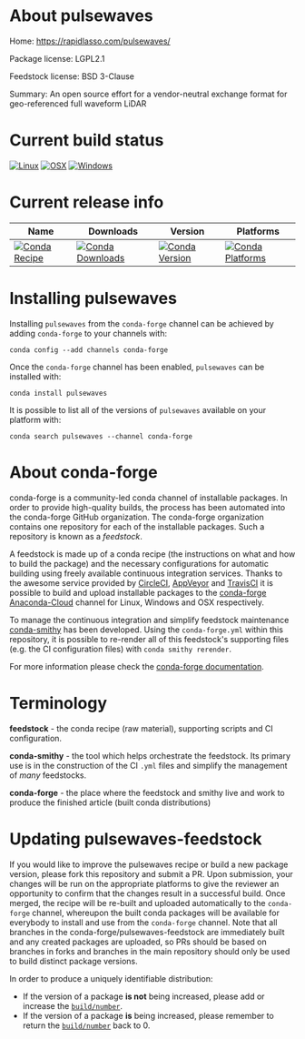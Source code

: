 About pulsewaves
================

Home: https://rapidlasso.com/pulsewaves/

Package license: LGPL2.1

Feedstock license: BSD 3-Clause

Summary: An open source effort for a vendor-neutral exchange format for geo-referenced full waveform LiDAR



Current build status
====================

[![Linux](https://img.shields.io/circleci/project/github/conda-forge/pulsewaves-feedstock/master.svg?label=Linux)](https://circleci.com/gh/conda-forge/pulsewaves-feedstock)
[![OSX](https://img.shields.io/travis/conda-forge/pulsewaves-feedstock/master.svg?label=macOS)](https://travis-ci.org/conda-forge/pulsewaves-feedstock)
[![Windows](https://img.shields.io/appveyor/ci/conda-forge/pulsewaves-feedstock/master.svg?label=Windows)](https://ci.appveyor.com/project/conda-forge/pulsewaves-feedstock/branch/master)

Current release info
====================

| Name | Downloads | Version | Platforms |
| --- | --- | --- | --- |
| [![Conda Recipe](https://img.shields.io/badge/recipe-pulsewaves-green.svg)](https://anaconda.org/conda-forge/pulsewaves) | [![Conda Downloads](https://img.shields.io/conda/dn/conda-forge/pulsewaves.svg)](https://anaconda.org/conda-forge/pulsewaves) | [![Conda Version](https://img.shields.io/conda/vn/conda-forge/pulsewaves.svg)](https://anaconda.org/conda-forge/pulsewaves) | [![Conda Platforms](https://img.shields.io/conda/pn/conda-forge/pulsewaves.svg)](https://anaconda.org/conda-forge/pulsewaves) |

Installing pulsewaves
=====================

Installing `pulsewaves` from the `conda-forge` channel can be achieved by adding `conda-forge` to your channels with:

```
conda config --add channels conda-forge
```

Once the `conda-forge` channel has been enabled, `pulsewaves` can be installed with:

```
conda install pulsewaves
```

It is possible to list all of the versions of `pulsewaves` available on your platform with:

```
conda search pulsewaves --channel conda-forge
```


About conda-forge
=================

conda-forge is a community-led conda channel of installable packages.
In order to provide high-quality builds, the process has been automated into the
conda-forge GitHub organization. The conda-forge organization contains one repository
for each of the installable packages. Such a repository is known as a *feedstock*.

A feedstock is made up of a conda recipe (the instructions on what and how to build
the package) and the necessary configurations for automatic building using freely
available continuous integration services. Thanks to the awesome service provided by
[CircleCI](https://circleci.com/), [AppVeyor](http://www.appveyor.com/)
and [TravisCI](https://travis-ci.org/) it is possible to build and upload installable
packages to the [conda-forge](https://anaconda.org/conda-forge)
[Anaconda-Cloud](http://docs.anaconda.org/) channel for Linux, Windows and OSX respectively.

To manage the continuous integration and simplify feedstock maintenance
[conda-smithy](http://github.com/conda-forge/conda-smithy) has been developed.
Using the ``conda-forge.yml`` within this repository, it is possible to re-render all of
this feedstock's supporting files (e.g. the CI configuration files) with ``conda smithy rerender``.

For more information please check the [conda-forge documentation](https://conda-forge.org/docs/).

Terminology
===========

**feedstock** - the conda recipe (raw material), supporting scripts and CI configuration.

**conda-smithy** - the tool which helps orchestrate the feedstock.
                   Its primary use is in the construction of the CI ``.yml`` files
                   and simplify the management of *many* feedstocks.

**conda-forge** - the place where the feedstock and smithy live and work to
                  produce the finished article (built conda distributions)


Updating pulsewaves-feedstock
=============================

If you would like to improve the pulsewaves recipe or build a new
package version, please fork this repository and submit a PR. Upon submission,
your changes will be run on the appropriate platforms to give the reviewer an
opportunity to confirm that the changes result in a successful build. Once
merged, the recipe will be re-built and uploaded automatically to the
`conda-forge` channel, whereupon the built conda packages will be available for
everybody to install and use from the `conda-forge` channel.
Note that all branches in the conda-forge/pulsewaves-feedstock are
immediately built and any created packages are uploaded, so PRs should be based
on branches in forks and branches in the main repository should only be used to
build distinct package versions.

In order to produce a uniquely identifiable distribution:
 * If the version of a package **is not** being increased, please add or increase
   the [``build/number``](http://conda.pydata.org/docs/building/meta-yaml.html#build-number-and-string).
 * If the version of a package **is** being increased, please remember to return
   the [``build/number``](http://conda.pydata.org/docs/building/meta-yaml.html#build-number-and-string)
   back to 0.